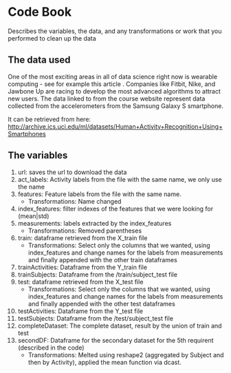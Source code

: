 # Code Book

Describes the variables, the data, and any transformations or work that you performed to clean up the data

## The data used
One of the most exciting areas in all of data science right now is wearable computing - see for example this article . Companies like Fitbit, Nike, and Jawbone Up are racing to develop the most advanced algorithms to attract new users. The data linked to from the course website represent data collected from the accelerometers from the Samsung Galaxy S smartphone.

It can be retrieved from here: http://archive.ics.uci.edu/ml/datasets/Human+Activity+Recognition+Using+Smartphones

## The variables
1. url: saves the url to download the data
2. act_labels: Activity labels from the file with the same name, we only use the name
3. features: Feature labels from the file with the same name.
    * Transformations: Name changed
4. index_features: filter indexes of the features that we were looking for (mean|std)
5. measurements: labels extracted by the index_features
    * Transformations: Removed parentheses
6. train: dataframe retrieved from the X_train file
    * Transformations: Select only the columns that we wanted, using index_features and change names for the labels from measurements and finally appended with the other train dataframes
7. trainActivities: Dataframe from the Y_train file
8. trainSubjects: Dataframe from the /train/subject_test file
9. test: dataframe retrieved from the X_test file
    * Transformations: Select only the columns that we wanted, using index_features and change names for the labels from measurements and finally appended with the other test dataframes
10. testActivities: Dataframe from the Y_test file
11. testSubjects: Dataframe from the /test/subject_test file
12. completeDataset: The complete dataset, result by the union of train and test
13. secondDF: Dataframe for the secondary dataset for the 5th requirent (described in the code)
    * Transformations: Melted using reshape2 (aggregated by Subject and then by Activity), applied the mean function via dcast.